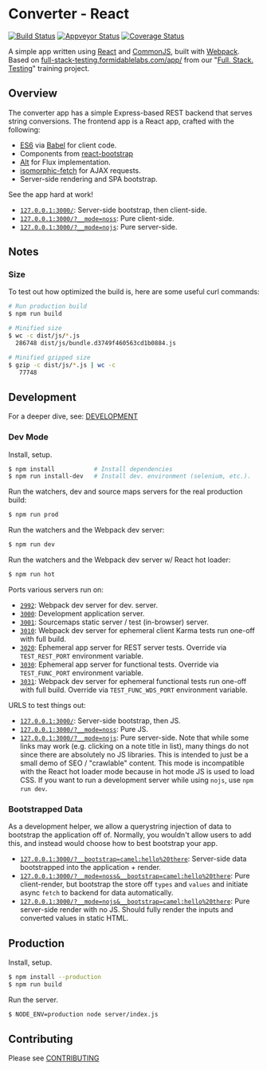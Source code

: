 Converter - React
=================

[![Build Status][trav_img]][trav_site]
[![Appveyor Status][av_img]][av_site]
[![Coverage Status][cov_img]][cov_site]

A simple app written using [React][react] and [CommonJS][cjs], built with
[Webpack][webpack]. Based on
[full-stack-testing.formidablelabs.com/app/](http://full-stack-testing.formidablelabs.com/app/)
from our "[Full. Stack. Testing](http://full-stack-testing.formidablelabs.com/)"
training project.

## Overview

The converter app has a simple Express-based REST backend that serves string
conversions. The frontend app is a React app, crafted with the following:

* [ES6](https://kangax.github.io/compat-table/es6/) via
  [Babel](https://babeljs.io/) for client code.
* Components from [react-bootstrap](http://react-bootstrap.github.io/)
* [Alt](http://alt.js.org/) for Flux implementation.
* [isomorphic-fetch](https://github.com/matthew-andrews/isomorphic-fetch) for
  AJAX requests.
* Server-side rendering and SPA bootstrap.

See the app hard at work!

* [`127.0.0.1:3000/`](http://127.0.0.1:3000/): Server-side bootstrap, then client-side.
* [`127.0.0.1:3000/?__mode=noss`](http://127.0.0.1:3000/?__mode=noss): Pure client-side.
* [`127.0.0.1:3000/?__mode=nojs`](http://127.0.0.1:3000/?__mode=nojs): Pure server-side.

## Notes

### Size

To test out how optimized the build is, here are some useful curl commands:

```sh
# Run production build
$ npm run build

# Minified size
$ wc -c dist/js/*.js
  286748 dist/js/bundle.d3749f460563cd1b0884.js

# Minified gzipped size
$ gzip -c dist/js/*.js | wc -c
   77748
```

## Development

For a deeper dive, see: [DEVELOPMENT](DEVELOPMENT.md)

### Dev Mode

Install, setup.

```sh
$ npm install           # Install dependencies
$ npm run install-dev   # Install dev. environment (selenium, etc.).
```

Run the watchers, dev and source maps servers for the real production build:

```sh
$ npm run prod
```

Run the watchers and the Webpack dev server:

```sh
$ npm run dev
```

Run the watchers and the Webpack dev server w/ React hot loader:

```sh
$ npm run hot
```

Ports various servers run on:

* [`2992`](http://127.0.0.1:2992/): Webpack dev server for dev. server.
* [`3000`](http://127.0.0.1:3000/): Development application server.
* [`3001`](http://127.0.0.1:3001/): Sourcemaps static server / test (in-browser) server.
* [`3010`](http://127.0.0.1:3010/): Webpack dev server for ephemeral client
  Karma tests run one-off with full build.
* [`3020`](http://127.0.0.1:3020/): Ephemeral app server for REST server tests.
  Override via `TEST_REST_PORT` environment variable.
* [`3030`](http://127.0.0.1:3030/): Ephemeral app server for functional tests.
  Override via `TEST_FUNC_PORT` environment variable.
* [`3031`](http://127.0.0.1:3031/): Webpack dev server for ephemeral functional
  tests run one-off with full build.
  Override via `TEST_FUNC_WDS_PORT` environment variable.

URLS to test things out:

* [`127.0.0.1:3000/`](http://127.0.0.1:3000/): Server-side bootstrap, then JS.
* [`127.0.0.1:3000/?__mode=noss`](http://127.0.0.1:3000/?__mode=noss): Pure JS.
* [`127.0.0.1:3000/?__mode=nojs`](http://127.0.0.1:3000/?__mode=nojs): Pure
  server-side. Note that while some links may work (e.g. clicking on a note
  title in list), many things do not since there are absolutely no JS libraries.
  This is intended to just be a small demo of SEO / "crawlable" content.
  This mode is incompatible with the React hot loader mode because in hot mode
  JS is used to load CSS. If you want to run a development server while using
  `nojs`, use `npm run dev`.

### Bootstrapped Data

As a development helper, we allow a querystring injection of data to bootstrap
the application off of. Normally, you wouldn't allow users to add this, and
instead would choose how to best bootstrap your app.

* [`127.0.0.1:3000/?__bootstrap=camel:hello%20there`](http://127.0.0.1:3000/?__bootstrap=camel:hello%20there):
  Server-side data bootstrapped into the application + render.
* [`127.0.0.1:3000/?__mode=noss&__bootstrap=camel:hello%20there`](http://127.0.0.1:3000/?__mode=noss&__bootstrap=camel:hello%20there):
  Pure client-render, but bootstrap the store off `types` and `values` and
  initiate async `fetch` to backend for data automatically.
* [`127.0.0.1:3000/?__mode=nojs&__bootstrap=camel:hello%20there`](http://127.0.0.1:3000/?__mode=nojs&__bootstrap=camel:hello%20there):
  Pure server-side render with no JS. Should fully render the inputs and
  converted values in static HTML.

## Production

Install, setup.

```sh
$ npm install --production
$ npm run build
```

Run the server.

```sh
$ NODE_ENV=production node server/index.js
```

## Contributing

Please see [CONTRIBUTING](CONTRIBUTING.md)

[trav]: https://travis-ci.org/
[trav_img]: https://api.travis-ci.org/FormidableLabs/converter-react.svg
[trav_site]: https://travis-ci.org/FormidableLabs/converter-react
[av]: https://ci.appveyor.com/
[av_img]: https://ci.appveyor.com/api/projects/status/31hevq3yixwib0xg?svg=true
[av_site]: https://ci.appveyor.com/project/ryan-roemer/converter-react
[cov]: https://coveralls.io
[cov_img]: https://img.shields.io/coveralls/FormidableLabs/converter-react.svg
[cov_site]: https://coveralls.io/r/FormidableLabs/converter-react

[react]: http://facebook.github.io/react/
[cjs]: http://wiki.commonjs.org/wiki/CommonJS
[webpack]: http://webpack.github.io/

